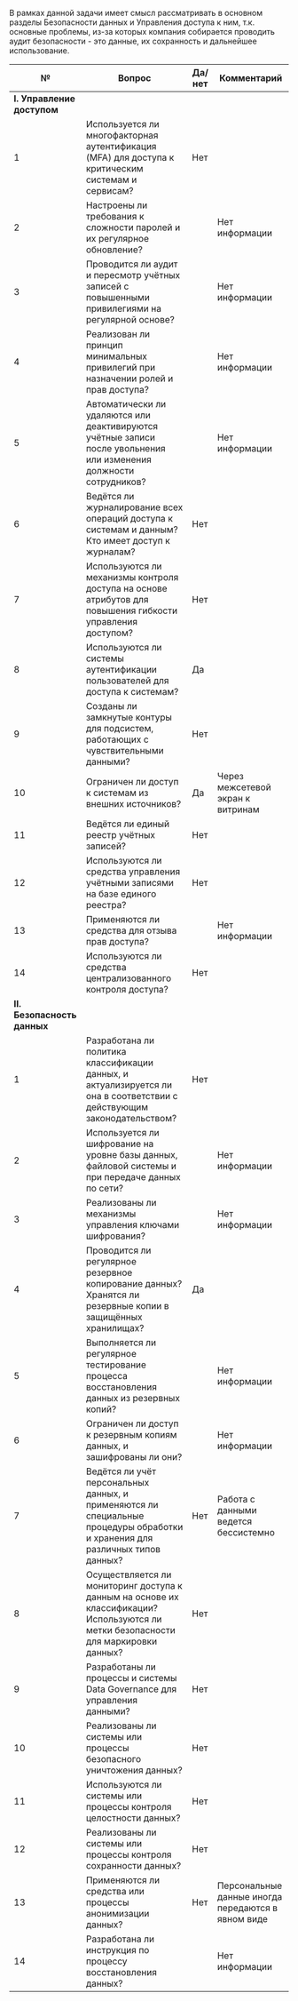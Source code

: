В рамках данной задачи имеет смысл рассматривать в основном разделы Безопасности данных и Управления доступа к ним, т.к. основные проблемы, из-за которых компания собирается проводить аудит безопасности - это данные, их сохранность и дальнейшее использование.


| №   | Вопрос                                                                                                                                   | Да/нет | Комментарий                                        |
| --- | ---------------------------------------------------------------------------------------------------------------------------------------- |--------|----------------------------------------------------|
| **I. Управление доступом**                                                                                                                     |       |        | 
| 1   | Используется ли многофакторная аутентификация (MFA) для доступа к критическим системам и сервисам?                                       | Нет    |                                                    |
| 2   | Настроены ли требования к сложности паролей и их регулярное обновление?                                                                  |        | Нет информации                                     |
| 3   | Проводится ли аудит и пересмотр учётных записей с повышенными привилегиями на регулярной основе?                                         |        | Нет информации                                     |
| 4   | Реализован ли принцип минимальных привилегий при назначении ролей и прав доступа?                                                        |        | Нет информации                                     |
| 5   | Автоматически ли удаляются или деактивируются учётные записи после увольнения или изменения должности сотрудников?                       |        | Нет информации                                     |
| 6   | Ведётся ли журналирование всех операций доступа к системам и данным? Кто имеет доступ к журналам?                                       | Нет    |                                                    |
| 7   | Используются ли механизмы контроля доступа на основе атрибутов для повышения гибкости управления доступом?                              | Нет    |                                                    |
| 8   | Используются ли системы аутентификации пользователей для доступа к системам?                                                             | Да     |                                                    |
| 9   | Созданы ли замкнутые контуры для подсистем, работающих с чувствительными данными?                                                        | Нет    |                                                    |
| 10  | Ограничен ли доступ к системам из внешних источников?                                                                                    | Да     | Через межсетевой экран к витринам                  |
| 11  | Ведётся ли единый реестр учётных записей?                                                                                               | Нет    |                                                    |
| 12  | Используются ли средства управления учётными записями на базе единого реестра?                                                          | Нет    |                                                    |
| 13  | Применяются ли средства для отзыва прав доступа?                                                                                        |        | Нет информации                                     |
| 14  | Используются ли средства централизованного контроля доступа?                                                                            | Нет    |                                                    |
| **II. Безопасность данных**                                                                                                                    |       |        |
| 1   | Разработана ли политика классификации данных, и актуализируется ли она в соответствии с действующим законодательством?                  | Нет    |                                                    |
| 2   | Используется ли шифрование на уровне базы данных, файловой системы и при передаче данных по сети?                                       |        | Нет информации                                     |
| 3   | Реализованы ли механизмы управления ключами шифрования?                                                                                 |        | Нет информации                                     |
| 4   | Проводится ли регулярное резервное копирование данных? Хранятся ли резервные копии в защищённых хранилищах?                             | Да     |                                                    |
| 5   | Выполняется ли регулярное тестирование процесса восстановления данных из резервных копий?                                               |        | Нет информации                                     |
| 6   | Ограничен ли доступ к резервным копиям данных, и зашифрованы ли они?                                                                    |        | Нет информации                                     |
| 7   | Ведётся ли учёт персональных данных, и применяются ли специальные процедуры обработки и хранения для различных типов данных?            | Нет    | Работа с данными ведется бессистемно               |
| 8   | Осуществляется ли мониторинг доступа к данным на основе их классификации? Используются ли метки безопасности для маркировки данных?     | Нет    |                                                    |
| 9   | Разработаны ли процессы и системы Data Governance для управления данными?                                                               | Нет    |                                                    |
| 10  | Реализованы ли системы или процессы безопасного уничтожения данных?                                                                     | Нет    |                                                    |
| 11  | Используются ли системы или процессы контроля целостности данных?                                                                       | Нет    |                                                    |
| 12  | Реализованы ли системы или процессы контроля сохранности данных?                                                                        | Нет    |                                                    |
| 13  | Применяются ли средства или процессы анонимизации данных?                                                                               | Нет    | Персональные данные иногда передаются в явном виде |
| 14  | Разработана ли инструкция по процессу восстановления данных?                                                                            |        | Нет информации                                     |